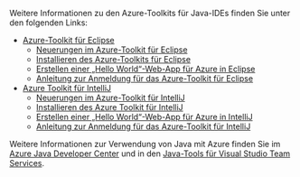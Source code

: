 Weitere Informationen zu den Azure-Toolkits für Java-IDEs finden Sie unter den folgenden Links:

* [Azure-Toolkit für Eclipse](/azure/azure-toolkit-for-eclipse)
  * [Neuerungen im Azure-Toolkit für Eclipse](/azure/azure-toolkit-for-eclipse-whats-new)
  * [Installieren des Azure-Toolkits für Eclipse](/azure/azure-toolkit-for-eclipse-installation)
  * [Erstellen einer „Hello World“-Web-App für Azure in Eclipse](/azure/app-service-web/app-service-web-eclipse-create-hello-world-web-app)
  * [Anleitung zur Anmeldung für das Azure-Toolkit für Eclipse](/azure/azure-toolkit-for-eclipse-sign-in-instructions)
* [Azure Toolkit für IntelliJ](/azure/azure-toolkit-for-intellij)
  * [Neuerungen im Azure-Toolkit für IntelliJ](/azure/azure-toolkit-for-intellij-whats-new)
  * [Installieren des Azure Toolkit für IntelliJ](/azure/azure-toolkit-for-intellij-installation)
  * [Erstellen einer „Hello World“-Web-App für Azure in IntelliJ](/azure/app-service-web/app-service-web-intellij-create-hello-world-web-app)
  * [Anleitung zur Anmeldung für das Azure-Toolkit für IntelliJ](/azure/azure-toolkit-for-intellij-sign-in-instructions)

Weitere Informationen zur Verwendung von Java mit Azure finden Sie im [Azure Java Developer Center](https://azure.microsoft.com/develop/java/) und in den [Java-Tools für Visual Studio Team Services](https://java.visualstudio.com/).

